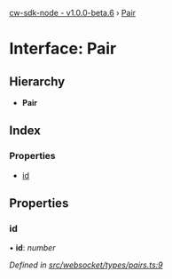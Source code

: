 [cw-sdk-node - v1.0.0-beta.6](../README.md) › [Pair](pair.md)

# Interface: Pair

## Hierarchy

* **Pair**

## Index

### Properties

* [id](pair.md#id)

## Properties

###  id

• **id**: *number*

*Defined in [src/websocket/types/pairs.ts:9](https://github.com/cryptowatch/cw-sdk-node/blob/bf249b1/src/websocket/types/pairs.ts#L9)*
